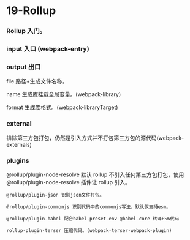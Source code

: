 # 19-Rollup

### Rollup 入门。

### input 入口 (webpack-entry)

### output 出口

file 路径+生成文件名称。

name 生成库挂载全局变量。(webpack-library)

format 生成库格式。(webpack-libraryTarget)

### external

排除第三方包打包，仍然是引入方式并不打包第三方包的源代码(webpack-externals)

### plugins

@rollup/plugin-node-resolve 默认 rollup 不引入任何第三方包打包，使用@rollup/plugin-node-resolve 插件让 rollup 引入。

    @rollup/plugin-json 识别json文件打包。

    @rollup/plugin-commonjs 识别代码中的commonjs写法，默认仅支持esm。

    @rollup/plugin-babel 配合babel-preset-env @babel-core 转译ES6代码

    rollup-plugin-terser 压缩代码。(webpack-terser-webpack-plugin)
